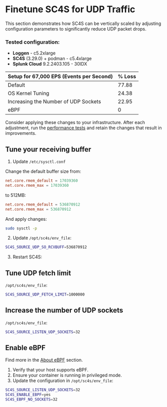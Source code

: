 # Finetune SC4S for UDP Traffic
This section demonstrates how SC4S can be vertically scaled by adjusting configuration parameters to significantly reduce UDP packet drops.

### Tested configuration:
- **Loggen** - c5.2xlarge
- **SC4S** (3.29.0) + podman - c5.4xlarge
- **Splunk Cloud** 9.2.2403.105 - 30IDX

| Setup for 67,000 EPS (Events per Second) | % Loss |
|------------------------------------------|--------|
| Default                                  | 77.88  |
| OS Kernel Tuning                         | 24.38  |
| Increasing the Number of UDP Sockets     | 22.95  |
| eBPF                                     | 0      |

Consider applying these changes to your infrastructure. After each adjustment, run the [performance tests](performance-tests.md#check-your-udp-performance) and retain the changes that result in improvements.

## Tune your receiving buffer

1. Update `/etc/sysctl.conf`

Change the default buffer size from:
```conf
net.core.rmem_default = 17039360
net.core.rmem_max = 17039360
```

to 512MB:
```conf
net.core.rmem_default = 536870912
net.core.rmem_max = 536870912
```

And apply changes:
```bash
sudo sysctl -p
```

2. Update `/opt/sc4s/env_file`:
```bash
SC4S_SOURCE_UDP_SO_RCVBUFF=536870912
```

3. Restart SC4S:

## Tune UDP fetch limit
`/opt/sc4s/env_file`:
```bash
SC4S_SOURCE_UDP_FETCH_LIMIT=1000000
```

## Increase the number of UDP sockets
`/opt/sc4s/env_file`:
```bash
SC4S_SOURCE_LISTEN_UDP_SOCKETS=32
```

## Enable eBPF

Find more in the [About eBPF](../../configuration/#about-ebpf) section.

1. Verify that your host supports eBPF. 
2. Ensure your container is running in privileged mode. 
3. Update the configuration in `/opt/sc4s/env_file`:
```bash
SC4S_SOURCE_LISTEN_UDP_SOCKETS=32
SC4S_ENABLE_EBPF=yes
SC4S_EBPF_NO_SOCKETS=32
```